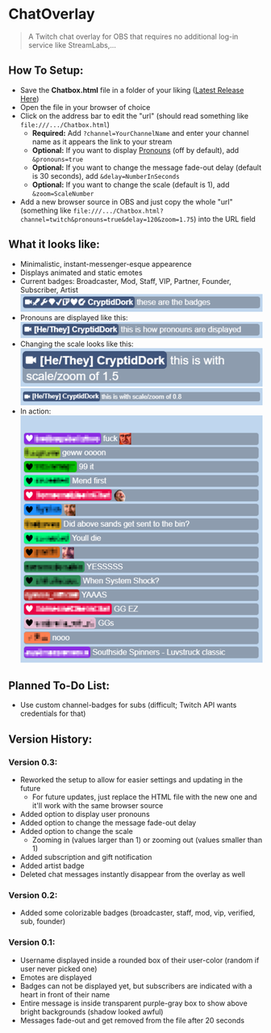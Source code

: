 # ChatOverlay
> A Twitch chat overlay for OBS that requires no additional log-in service like StreamLabs,...

## How To Setup:
- Save the **Chatbox.html** file in a folder of your liking ([Latest Release Here](https://github.com/AustrianDork/DorkBox/releases/latest))
- Open the file in your browser of choice
- Click on the address bar to edit the "url" (should read something like `file:///.../Chatbox.html`)
  - **Required:** Add `?channel=YourChannelName` and enter your channel name as it appears the link to your stream
  - **Optional:** If you want to display [Pronouns](https://pronouns.alejo.io/) (off by default), add `&pronouns=true`
  - **Optional:** If you want to change the message fade-out delay (default is 30 seconds), add `&delay=NumberInSeconds`
  - **Optional:** If you want to change the scale (default is 1), add `&zoom=ScaleNumber`
- Add a new browser source in OBS and just copy the whole "url" \
 (something like `file:///.../Chatbox.html?channel=twitch&pronouns=true&delay=120&zoom=1.75`) into the URL field
 
## What it looks like:
- Minimalistic, instant-messenger-esque appearence
- Displays animated and static emotes
- Current badges: Broadcaster, Mod, Staff, VIP, Partner, Founder, Subscriber, Artist\
 ![Badges](/Resources/CurrentBadges.PNG?raw=true "Badges")
- Pronouns are displayed like this:\
 ![Pronouns](/Resources/Pronouns.PNG?raw=true "Pronouns")
- Changing the scale looks like this:\
 ![ZoomIn](/Resources/ZoomIn.PNG?raw=true "ZoomIn")\
 ![ZoomOut](/Resources/ZoomOut.PNG?raw=true "ZoomOut")
- In action:\
 ![Screenshot](/Resources/Screenshot.PNG?raw=true "Screenshot")
 
## Planned To-Do List:
- Use custom channel-badges for subs (difficult; Twitch API wants credentials for that)

## Version History:
### Version 0.3:
- Reworked the setup to allow for easier settings and updating in the future
    - For future updates, just replace the HTML file with the new one and it'll work with the same browser source
- Added option to display user pronouns
- Added option to change the message fade-out delay
- Added option to change the scale
    - Zooming in (values larger than 1) or zooming out (values smaller than 1)
- Added subscription and gift notification
- Added artist badge
- Deleted chat messages instantly disappear from the overlay as well
### Version 0.2:
- Added some colorizable badges (broadcaster, staff, mod, vip, verified, sub, founder)
### Version 0.1:
- Username displayed inside a rounded box of their user-color (random if user never picked one)
- Emotes are displayed
- Badges can not be displayed yet, but subscribers are indicated with a heart in front of their name
- Entire message is inside transparent purple-gray box to show above bright backgrounds (shadow looked awful)
- Messages fade-out and get removed from the file after 20 seconds
